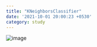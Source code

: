 ```yaml
---
title: "KNeighborsClassifier"
date: '2021-10-01 20:00:23 +0530'
category: study
---
```


![image](https://user-images.githubusercontent.com/69250097/135610537-1c2b7f4f-263f-4f64-ab50-94fcc6d0cd9d.png)

  
